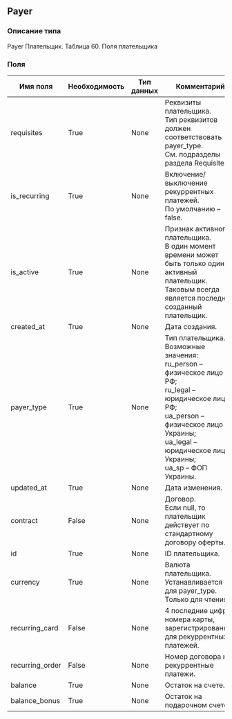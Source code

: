 
## Payer

### Описание типа
Payer
Плательщик.
Таблица 60. Поля плательщика


### Поля

| Имя поля | Необходимость | Тип данных | Комментарий |
|---|---|---|---|
|requisites|True|None|Реквизиты плательщика.<br/>Тип реквизитов должен соответствовать payer_type.<br/>См. подразделы раздела Requisites.<br/>|
|is_recurring|True|None|Включение/выключение рекуррентных платежей.<br/>По умолчанию – false.<br/>|
|is_active|True|None|Признак активного плательщика.<br/>В один момент времени может быть только один активный плательщик. Таковым всегда является последний созданный плательщик.<br/>|
|created_at|True|None|Дата создания.<br/>|
|payer_type|True|None|Тип плательщика.<br/>Возможные значения:<br/>ru_person – физическое лицо РФ;<br/>ru_legal – юридическое лицо РФ;<br/>ua_person – физическое лицо Украины;<br/>ua_legal – юридическое лицо Украины;<br/>ua_sp – ФОП Украины.<br/>|
|updated_at|True|None|Дата изменения.<br/>|
|contract|False|None|Договор.<br/>Если null, то плательщик действует по стандартному договору оферты.<br/>|
|id|True|None|ID плательщика.<br/>|
|currency|True|None|Валюта плательщика.<br/>Устанавливается для payer_type. Только для чтения.<br/>|
|recurring_card|False|None|4 последние цифры номера карты, зарегистрированной для рекуррентных платежей.<br/>|
|recurring_order|False|None|Номер договора на рекуррентные платежи.<br/>|
|balance|True|None|Остаток на cчете.<br/>|
|balance_bonus|True|None|Остаток на подарочном счете.<br/>|
